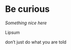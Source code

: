 # Be curious

<!--
Perhaps suggest here that you should have interests that are outside of
your company, current job and perhaps your current career.
 -->
_Something nice here_

Lipsum

don’t just do what you are told
